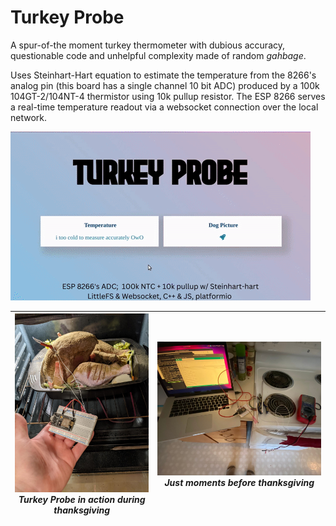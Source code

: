 # Turkey Probe

A spur-of-the moment turkey thermometer with dubious accuracy, questionable code and unhelpful complexity made of random *gahbage*. 

Uses Steinhart-Hart equation to estimate the temperature from the 8266's analog pin (this board has a single channel 10 bit ADC) produced by a 100k 104GT-2/104NT-4 thermistor using 10k pullup resistor.  The ESP 8266 serves a real-time temperature readout via a websocket connection over the local network.  


![](./media/Version0_Animated.gif)



<table>
  <thead>
    <tr>
      <th>
        <img src="./media/esp_Turkey.jpeg" alt="">
        <br/><em> Turkey Probe in action during thanksgiving </em>
      </th>
        <th>
        <img src="./media/testESP.jpeg" alt="">
        <br/><em> Just moments before thanksgiving</em>
      </th>
    </tr>
  </thead>
</table>
